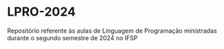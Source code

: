 # LPRO-2024
Repositório referente às aulas de Linguagem de Programação ministradas durante o segundo semestre de 2024 no IFSP
